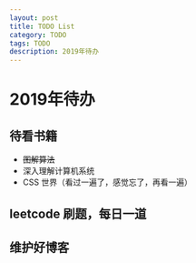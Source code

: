 ```yaml
---
layout: post
title: TODO List
category: TODO
tags: TODO
description: 2019年待办
---
```


# 2019年待办

## 待看书籍

* ~~图解算法~~
* 深入理解计算机系统
* CSS 世界（看过一遍了，感觉忘了，再看一遍）

## leetcode 刷题，每日一道

## 维护好博客